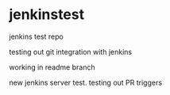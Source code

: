 # jenkinstest
jenkins test repo

testing out git integration with jenkins

working in readme branch

new jenkins server test.
testing out PR triggers
